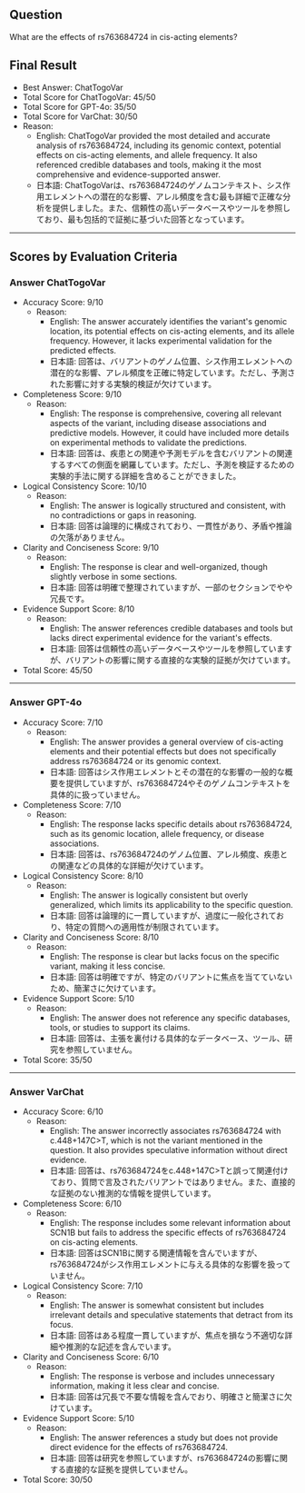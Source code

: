 ## Question

What are the effects of rs763684724 in cis-acting elements?

## Final Result

- Best Answer: ChatTogoVar
- Total Score for ChatTogoVar: 45/50
- Total Score for GPT-4o: 35/50
- Total Score for VarChat: 30/50
- Reason:
  - English: ChatTogoVar provided the most detailed and accurate analysis of rs763684724, including its genomic context, potential effects on cis-acting elements, and allele frequency. It also referenced credible databases and tools, making it the most comprehensive and evidence-supported answer.
  - 日本語: ChatTogoVarは、rs763684724のゲノムコンテキスト、シス作用エレメントへの潜在的な影響、アレル頻度を含む最も詳細で正確な分析を提供しました。また、信頼性の高いデータベースやツールを参照しており、最も包括的で証拠に基づいた回答となっています。

---

## Scores by Evaluation Criteria

### Answer ChatTogoVar
- Accuracy Score: 9/10
  - Reason: 
    - English: The answer accurately identifies the variant's genomic location, its potential effects on cis-acting elements, and its allele frequency. However, it lacks experimental validation for the predicted effects.
    - 日本語: 回答は、バリアントのゲノム位置、シス作用エレメントへの潜在的な影響、アレル頻度を正確に特定しています。ただし、予測された影響に対する実験的検証が欠けています。
- Completeness Score: 9/10
  - Reason: 
    - English: The response is comprehensive, covering all relevant aspects of the variant, including disease associations and predictive models. However, it could have included more details on experimental methods to validate the predictions.
    - 日本語: 回答は、疾患との関連や予測モデルを含むバリアントの関連するすべての側面を網羅しています。ただし、予測を検証するための実験的手法に関する詳細を含めることができました。
- Logical Consistency Score: 10/10
  - Reason: 
    - English: The answer is logically structured and consistent, with no contradictions or gaps in reasoning.
    - 日本語: 回答は論理的に構成されており、一貫性があり、矛盾や推論の欠落がありません。
- Clarity and Conciseness Score: 9/10
  - Reason: 
    - English: The response is clear and well-organized, though slightly verbose in some sections.
    - 日本語: 回答は明確で整理されていますが、一部のセクションでやや冗長です。
- Evidence Support Score: 8/10
  - Reason: 
    - English: The answer references credible databases and tools but lacks direct experimental evidence for the variant's effects.
    - 日本語: 回答は信頼性の高いデータベースやツールを参照していますが、バリアントの影響に関する直接的な実験的証拠が欠けています。
- Total Score: 45/50

---

### Answer GPT-4o
- Accuracy Score: 7/10
  - Reason: 
    - English: The answer provides a general overview of cis-acting elements and their potential effects but does not specifically address rs763684724 or its genomic context.
    - 日本語: 回答はシス作用エレメントとその潜在的な影響の一般的な概要を提供していますが、rs763684724やそのゲノムコンテキストを具体的に扱っていません。
- Completeness Score: 7/10
  - Reason: 
    - English: The response lacks specific details about rs763684724, such as its genomic location, allele frequency, or disease associations.
    - 日本語: 回答は、rs763684724のゲノム位置、アレル頻度、疾患との関連などの具体的な詳細が欠けています。
- Logical Consistency Score: 8/10
  - Reason: 
    - English: The answer is logically consistent but overly generalized, which limits its applicability to the specific question.
    - 日本語: 回答は論理的に一貫していますが、過度に一般化されており、特定の質問への適用性が制限されています。
- Clarity and Conciseness Score: 8/10
  - Reason: 
    - English: The response is clear but lacks focus on the specific variant, making it less concise.
    - 日本語: 回答は明確ですが、特定のバリアントに焦点を当てていないため、簡潔さに欠けています。
- Evidence Support Score: 5/10
  - Reason: 
    - English: The answer does not reference any specific databases, tools, or studies to support its claims.
    - 日本語: 回答は、主張を裏付ける具体的なデータベース、ツール、研究を参照していません。
- Total Score: 35/50

---

### Answer VarChat
- Accuracy Score: 6/10
  - Reason: 
    - English: The answer incorrectly associates rs763684724 with c.448+147C>T, which is not the variant mentioned in the question. It also provides speculative information without direct evidence.
    - 日本語: 回答は、rs763684724をc.448+147C>Tと誤って関連付けており、質問で言及されたバリアントではありません。また、直接的な証拠のない推測的な情報を提供しています。
- Completeness Score: 6/10
  - Reason: 
    - English: The response includes some relevant information about SCN1B but fails to address the specific effects of rs763684724 on cis-acting elements.
    - 日本語: 回答はSCN1Bに関する関連情報を含んでいますが、rs763684724がシス作用エレメントに与える具体的な影響を扱っていません。
- Logical Consistency Score: 7/10
  - Reason: 
    - English: The answer is somewhat consistent but includes irrelevant details and speculative statements that detract from its focus.
    - 日本語: 回答はある程度一貫していますが、焦点を損なう不適切な詳細や推測的な記述を含んでいます。
- Clarity and Conciseness Score: 6/10
  - Reason: 
    - English: The response is verbose and includes unnecessary information, making it less clear and concise.
    - 日本語: 回答は冗長で不要な情報を含んでおり、明確さと簡潔さに欠けています。
- Evidence Support Score: 5/10
  - Reason: 
    - English: The answer references a study but does not provide direct evidence for the effects of rs763684724.
    - 日本語: 回答は研究を参照していますが、rs763684724の影響に関する直接的な証拠を提供していません。
- Total Score: 30/50